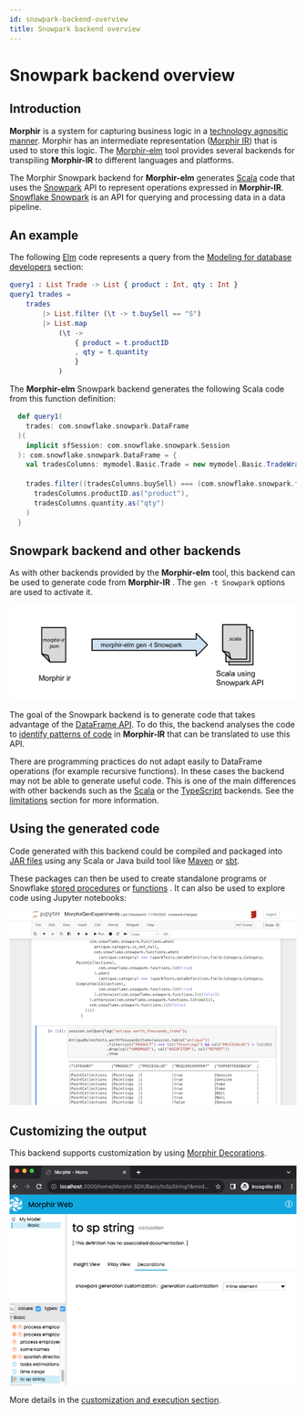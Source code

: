 ```yaml
---
id: snowpark-backend-overview
title: Snowpark backend overview
---
```


# Snowpark backend overview

## Introduction

**Morphir** is a system for capturing business logic in a [technology agnositic manner](https://morphir.finos.org/docs/intro/). Morphir has an intermediate representation ([Morphir IR](https://morphir.finos.org/docs/morphir-ir)) that is used to store this logic. The [Morphir-elm](https://github.com/finos/morphir-elm) tool provides several backends for transpiling **Morphir-IR** to different languages and platforms.

The Morphir Snowpark backend for **Morphir-elm** generates [Scala](https://www.scala-lang.org/) code that uses the [Snowpark](https://docs.snowflake.com/en/developer-guide/snowpark/scala/index) API to represent operations expressed in **Morphir-IR**. [Snowflake Snowpark](https://docs.snowflake.com/en/developer-guide/snowpark/index) is an API for querying and processing data in a data pipeline.

## An example

The following [Elm](https://elm-lang.org/) code represents a query from the [Modeling for database developers](https://morphir.finos.org/docs/modeling-database-developers) section:

```elm
query1 : List Trade -> List { product : Int, qty : Int }
query1 trades =
    trades
        |> List.filter (\t -> t.buySell == "S")
        |> List.map
            (\t ->
                { product = t.productID
                , qty = t.quantity
                }
            )
```

The **Morphir-elm** Snowpark backend generates the following Scala code from this function definition:

```scala
  def query1(
    trades: com.snowflake.snowpark.DataFrame
  )(
    implicit sfSession: com.snowflake.snowpark.Session
  ): com.snowflake.snowpark.DataFrame = {
    val tradesColumns: mymodel.Basic.Trade = new mymodel.Basic.TradeWrapper(trades)
    
    trades.filter((tradesColumns.buySell) === (com.snowflake.snowpark.functions.lit("S"))).select(
      tradesColumns.productID.as("product"),
      tradesColumns.quantity.as("qty")
    )
  }  
```

## Snowpark backend and other backends

As with other backends provided by the **Morphir-elm** tool, this backend can be used to generate code from **Morphir-IR** . The `gen -t Snowpark` options are used to activate it.

![snowpark backend](snowpark-backend.svg)

The goal of the Snowpark backend is to generate code that takes advantage of the [DataFrame API](https://docs.snowflake.com/en/developer-guide/snowpark/scala/working-with-dataframes).  To do this, the backend analyses the code to [identify patterns of code](snowpark-backend-generation.md) in **Morphir-IR** that can be translated to use this API.  

There are programming practices do not adapt easily to DataFrame operations (for example recursive functions). In these cases the backend may not be able to generate useful code. This is one of the main differences with other backends such as the [Scala](https://morphir.finos.org/docs/scala-backend) or the [TypeScript](https://morphir.finos.org/docs/typescript-api) backends. See the [limitations](snowpark-backend-limitations.md) section for more information.



## Using the generated code

Code generated with this backend could be compiled and packaged into [JAR files](https://docs.oracle.com/javase/8/docs/technotes/guides/jar/jarGuide.html)  using any Scala or Java build tool like [Maven](https://docs.snowflake.com/en/developer-guide/snowpark/scala/setup-other-environments#using-the-snowpark-library-in-a-maven-project) or [sbt](https://docs.snowflake.com/en/developer-guide/snowpark/scala/quickstart-sbt#creating-a-new-scala-project-in-sbt).

These packages can then be used to create standalone programs or Snowflake [stored procedures](https://docs.snowflake.com/en/developer-guide/snowpark/scala/creating-sprocs) or [functions](https://docs.snowflake.com/en/developer-guide/snowpark/scala/creating-udfs) . It can also be used to explore code using Jupyter notebooks:

![jupyter notebook scala](sp_jupyter_nb.png)

## Customizing the output

This backend supports customization by using [Morphir Decorations](https://morphir.finos.org/docs/decorations-users-guide).

![inline decoration](sp_inline_decoration.png)

More details in the [customization and execution section](snowpark-backend-using-and-customize.md).